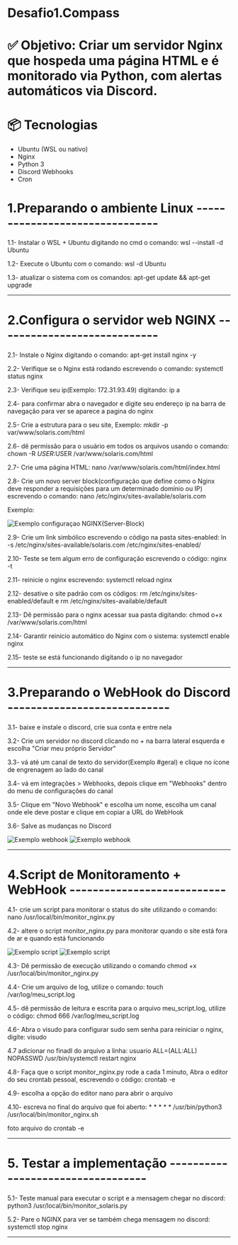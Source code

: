 # Desafio1.Compass

# ✅ Objetivo: Criar um servidor Nginx que hospeda uma página HTML e é monitorado via Python, com alertas automáticos via Discord.


# 📦 Tecnologias
- Ubuntu (WSL ou nativo)
- Nginx
- Python 3 
- Discord Webhooks
- Cron

# 1.Preparando o ambiente Linux -------------------------------
1.1- Instalar o WSL + Ubuntu digitando no cmd o comando: wsl --install -d Ubuntu

1.2- Execute o Ubuntu com o comando: wsl -d Ubuntu

1.3- atualizar o sistema com os comandos: apt-get update && apt-get upgrade

--------------------------------------------------------------------------------------------------------------------------------------------------------------------



# 2.Configura o servidor web NGINX ----------------------------
2.1- Instale o Nginx digitando o comando: apt-get install nginx -y

2.2- Verifique se o Nginx está rodando escrevendo o comando: systemctl status nginx

2.3- Verifique seu ip(Exemplo: 172.31.93.49) digitando: ip a

2.4- para confirmar abra o navegador e digite seu endereço ip na barra de navegação para ver se aparece a pagina do nginx

2.5- Crie a estrutura para o seu site, Exemplo: mkdir -p var/www/solaris.com/html

2.6- dê permissão para o usuário em todos os arquivos usando o comando: chown -R $USER:$USER /var/www/solaris.com/html

2.7- Crie uma página HTML: nano /var/www/solaris.com/html/index.html

2.8- Crie um novo server block(configuração que define como o Nginx deve responder a requisições para um determinado domínio ou IP) escrevendo o comando: nano /etc/nginx/sites-available/solaris.com

Exemplo:

![Exemplo configuraçao NGINX(Server-Block)](imagens/server-block.png)

2.9- Crie um link simbólico escrevendo o código na pasta sites-enabled: ln -s /etc/nginx/sites-available/solaris.com /etc/nginx/sites-enabled/

2.10- Teste se tem algum erro de configuração escrevendo o código: nginx -t

2.11- reinicie o nginx escrevendo: systemctl reload nginx

2.12- desative o site padrão com os códigos: rm /etc/nginx/sites-enabled/default e rm /etc/nginx/sites-available/default

2.13- Dê permissão para o nginx acessar sua pasta digitando: chmod o+x /var/www/solaris.com/html 

2.14- Garantir reinício automático do Nginx com o sistema: systemctl enable nginx

2.15- teste se está funcionando digitando o ip no navegador 

--------------------------------------------------------------------------------------------------------------------------------------------------------------------


# 3.Preparando o WebHook do Discord ----------------------------
3.1- baixe e instale o discord, crie sua conta e entre nela

3.2- Crie um servidor no discord clicando no + na barra lateral esquerda e escolha "Criar meu próprio Servidor"

3.3- vá até um canal de texto do servidor(Exemplo #geral) e clique no ícone de engrenagem ao lado do canal

3.4- vá em integrações > Webhooks, depois clique em "Webhooks" dentro do menu de configurações do canal

3.5- Clique em "Novo Webhook" e escolha um nome, escolha um canal onde ele deve postar e clique em copiar a URL do WebHook

3.6- Salve as mudanças no Discord

![Exemplo webhook](imagens/webhook1.png)
![Exemplo webhook](imagens/webhook2.png)

--------------------------------------------------------------------------------------------------------------------------------------------------------------------



# 4.Script de Monitoramento + WebHook ---------------------------
4.1- crie um script para monitorar o status do site utilizando o comando: nano /usr/local/bin/monitor_nginx.py

4.2- altere o script monitor_nginx.py para monitorar quando o site está fora de ar e quando está funcionando

![Exemplo script](imagens/script1.png)
![Exemplo script](imagens/script2.png)

4.3- Dê permissão de execução utilizando o comando chmod +x /usr/local/bin/monitor_nginx.py

4.4- Crie um arquivo de log, utilize o comando: touch /var/log/meu_script.log

4.5- dê permissão de leitura e escrita para o arquivo meu_script.log, utilize o código: chmod 666 /var/log/meu_script.log

4.6- Abra o visudo para configurar sudo sem senha para reiniciar o nginx, digite: visudo

4.7 adicionar no finadl do arquivo a linha: usuario ALL=(ALL:ALL) NOPASSWD /usr/bin/systemctl restart nginx

4.8- Faça que o script monitor_nginx.py rode a cada 1 minuto, Abra o editor do seu crontab pessoal, escrevendo o código: crontab -e

4.9- escolha a opção do editor nano para abrir o arquivo

4.10- escreva no final do arquivo que foi aberto: * * * * * /usr/bin/python3 /usr/local/bin/monitor_nginx.sh 

foto arquivo do crontab -e

--------------------------------------------------------------------------------------------------------------------------------------------------------------------




# 5. Testar a implementação ----------------------------------

5.1- Teste manual para executar o script e a mensagem chegar no discord: python3  /usr/local/bin/monitor_solaris.py
  
5.2- Pare o NGINX para ver se também chega mensagem no discord: systemctl stop nginx

--------------------------------------------------------------------------------------------------------------------------------------------------------------------



